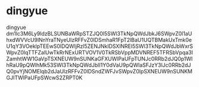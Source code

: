 # dingyue
dingyue
dm1lc3M6Ly9ldzBLSUNBaWRpSTZJQ0l5SWl3TkNpQWdJbkJ6SWpvZ0l1aUhxdWVVcU9lNnYraTNyeUlzRFFvZ0lDSmhaR1FpT2lBaU1UQTBMakUxTmk0eU1qY3VOeklpTEEwS0lDQWljRzl5ZENJNklDSXlNREl5SWl3TkNpQWdJbWxrSWpvZ0lqTTFZalUwTkRrNExURTVOV1V0TkRSbVppMDVNREF5TFRSbVpqa3lZamhtWW1GaVpTSXNEUW9nSUNKaGFXUWlPaUFpTUNJc0RRb2dJQ0p1WlhRaU9pQWlhMk53SWl3TkNpQWdJblI1Y0dVaU9pQWlaSFJzY3lJc0RRb2dJQ0pvYjNOMElqb2dJaUlzRFFvZ0lDSndZWFJvSWpvZ0lpSXNEUW9nSUNKMGJITWlPaUFpSWcwS2ZRPT0K
